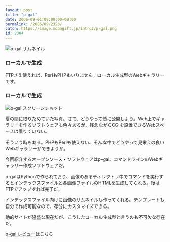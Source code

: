 ```yaml
---
layout: post
title: "p-gal"
date: 2006-09-01T09:00:00+09:00
permalink: /2006/09/2323/
catch: https://image.moongift.jp/intro2/p-gal.png
id: 2304
---
```

 ![p-gal サムネイル](https://image.moongift.jp/intro2/p-gal.t.png "p-gal サムネイル")
  

### ローカルで生成
  
FTPさえ使えれば、PerlもPHPもいりません。ローカル生成型のWebギャラリーです。  
<!--more-->  

### ローカルで生成
  

![p-gal スクリーンショット](https://image.moongift.jp/intro2/p-gal.png "p-gal スクリーンショット")

  

夏の間に取りためていた写真。さて、どうやって皆に公開しよう。Web上でギャラリーを作るソフトウェアも色々あるが、残念ながらCGIを設置できるWebスペースは借りていない。

  

そういう時もある。PHPもPerlも使えない、そんな中でどうやって見栄えの良いWebギャラリーができようか。

  

今回紹介するオープンソース・ソフトウェアはp-gal、コマンドラインのWebギャラリー作成ソフトウェアだ。

  

p-galはPythonで作られており、画像のあるディレクトリ中でコマンドを実行するとインデックスファイルと各画像ファイルのHTMLを生成してくれる。後はFTPでアップすれば完了だ。

  

インデックスファイル向けに画像のサムネイルも作ってくれる。テンプレートも自分で作成可能なので、存分にカスタマイズできる。

  

動的サイトが隆盛な現在だが、こうしたローカル生成型と言うのも不可欠な存在だ。

  

[p-gal レビュー](http://oss.moongift.jp/review/i-2325.html)はこちら

